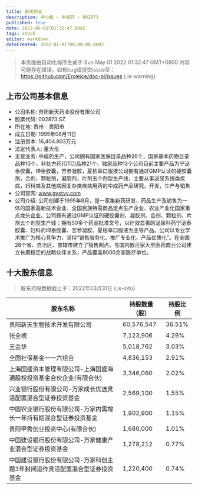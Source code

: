 ```yaml
---
title: 新天药业
description: 中小板 - 中成药 - 002873
published: true
date: 2022-05-01T01:32:47.000Z
tags: stock
editor: markdown
dateCreated: 2022-01-01T00:00:00.000Z
---
```


> 本页面由自动化程序生成于 Sun May 01 2022 01:32:47 GMT+0800
> 内容可能存在错误，如有bug请提交issue至：https://github.com/Eroleice/doc-pi/issues
{.is-warning}

## 上市公司基本信息
- 公司名称: 贵阳新天药业股份有限公司
- 股票代码: 002873.SZ
- 所在地: 贵州 - 贵阳市
- 成立日期: 1995年08月11日
- 注册资本: 16,404.803万元
- 法定代表人: 董大伦
- 主营业务: 中成药生产，公司拥有国家医保目录品种26个，国家基本药物目录品种10个，非处方药(OTC)品种21个，独家品种13个公司目前主要产品为宁泌泰胶囊，坤泰胶囊，苦参凝胶，夏枯草口服液公司拥有通过GMP认证的硬胶囊剂，合剂，颗粒剂，凝胶剂，片剂五个剂型生产线，主要从事泌尿系统类疾病，妇科类及其他病因复杂类疾病用药的中成药产品研究，开发，生产与销售
- 公司官网: www.gyxtyy.com
- 公司介绍: 公司创建于1995年8月，是一家集新药研发、药品生产及销售为一体的国家高新技术企业、全国民族特需商品定点生产企业、农业产业化国家重点龙头企业。公司拥有通过GMP认证的硬胶囊剂、凝胶剂、合剂、颗粒剂、片剂五个剂型生产线；拥有50多个药品批准文号，以疗效显著的泌尿科药宁泌泰胶囊、妇科药坤泰胶囊、苦参凝胶、夏枯草口服液为主导产品。公司以专业学术推广为核心竞争力，坚持“销售服务化、推广专业化、产品优质化”。在全国26个省、自治区、直辖市建立了销售网点，与国内数百家大型医药商业公司建立长期稳定的战略伙伴关系，产品覆盖8000余家医疗单位。


## 十大股东信息
> 股东持股数据截止于：2022年03月31日
{.is-info}

| 股东名称 | 持股数量（股） | 持股比例 |
| --- | --- | --- |
| 贵阳新天生物技术开发有限公司 | 60,576,547 | 36.51% |
| 张全槐 | 7,123,906 | 4.29% |
| 王金华 | 5,018,762 | 3.03% |
| 全国社保基金一一六组合 | 4,836,153 | 2.91% |
| 上海国盛资本管理有限公司-上海国盛海通股权投资基金合伙企业(有限合伙) | 3,346,060 | 2.02% |
| 兴业银行股份有限公司-万家成长优选灵活配置混合型证券投资基金 | 2,569,100 | 1.55% |
| 中国农业银行股份有限公司-万家内需增长一年持有期混合型证券投资基金 | 1,902,900 | 1.15% |
| 贵阳甲秀创业投资中心(有限合伙) | 1,680,000 | 1.01% |
| 中国建设银行股份有限公司-万家健康产业混合型证券投资基金 | 1,278,212 | 0.77% |
| 中国建设银行股份有限公司-万家科创主题3年封闭运作灵活配置混合型证券投资基金 | 1,220,400 | 0.74% |




